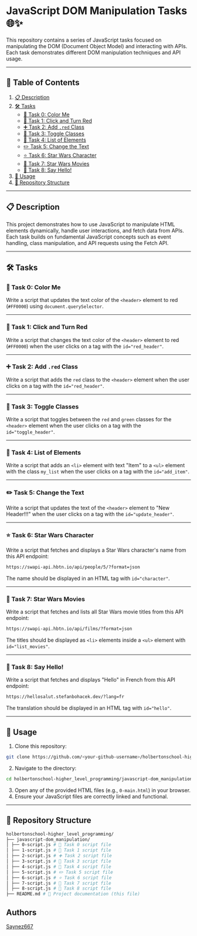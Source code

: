 # JavaScript DOM Manipulation Tasks 🌐✨

This repository contains a series of JavaScript tasks focused on manipulating the DOM (Document Object Model) and interacting with APIs. Each task demonstrates different DOM manipulation techniques and API usage.

---

## 📖 Table of Contents

1. [📋 Description](#-description)
2. [🛠️ Tasks](#️-tasks)
   - [🎨 Task 0: Color Me](#-task-0-color-me)
   - [🔴 Task 1: Click and Turn Red](#-task-1-click-and-turn-red)
   - [➕ Task 2: Add `.red` Class](#-task-2-add-red-class)
   - [🔄 Task 3: Toggle Classes](#-task-3-toggle-classes)
   - [📝 Task 4: List of Elements](#-task-4-list-of-elements)
   - [✏️ Task 5: Change the Text](#️-task-5-change-the-text)
   - [⭐ Task 6: Star Wars Character](#-task-6-star-wars-character)
   - [🎥 Task 7: Star Wars Movies](#-task-7-star-wars-movies)
   - [👋 Task 8: Say Hello!](#-task-8-say-hello)
3. [🚀 Usage](#-usage)
4. [📂 Repository Structure](#-repository-structure)

---

## 📋 Description

This project demonstrates how to use JavaScript to manipulate HTML elements dynamically, handle user interactions, and fetch data from APIs. Each task builds on fundamental JavaScript concepts such as event handling, class manipulation, and API requests using the Fetch API.

---

## 🛠️ Tasks

### 🎨 Task 0: Color Me
Write a script that updates the text color of the `<header>` element to red (`#FF0000`) using `document.querySelector`.

---

### 🔴 Task 1: Click and Turn Red
Write a script that changes the text color of the `<header>` element to red (`#FF0000`) when the user clicks on a tag with the `id="red_header"`.

---

### ➕ Task 2: Add `.red` Class
Write a script that adds the `red` class to the `<header>` element when the user clicks on a tag with the `id="red_header"`.

---

### 🔄 Task 3: Toggle Classes
Write a script that toggles between the `red` and `green` classes for the `<header>` element when the user clicks on a tag with the `id="toggle_header"`.

---

### 📝 Task 4: List of Elements
Write a script that adds an `<li>` element with text "Item" to a `<ul>` element with the class `my_list` when the user clicks on a tag with the `id="add_item"`.

---

### ✏️ Task 5: Change the Text
Write a script that updates the text of the `<header>` element to "New Header!!!" when the user clicks on a tag with the `id="update_header"`.

---

### ⭐ Task 6: Star Wars Character
Write a script that fetches and displays a Star Wars character's name from this API endpoint:
```sh
https://swapi-api.hbtn.io/api/people/5/?format=json
```


The name should be displayed in an HTML tag with `id="character"`.

---

### 🎥 Task 7: Star Wars Movies
Write a script that fetches and lists all Star Wars movie titles from this API endpoint:
```sh
https://swapi-api.hbtn.io/api/films/?format=json
```

The titles should be displayed as `<li>` elements inside a `<ul>` element with `id="list_movies"`.

---

### 👋 Task 8: Say Hello!
Write a script that fetches and displays "Hello" in French from this API endpoint:
```sh
https://hellosalut.stefanbohacek.dev/?lang=fr
```

The translation should be displayed in an HTML tag with `id="hello"`.

---

## 🚀 Usage

1. Clone this repository:
```sh
git clone https://github.com/<your-github-username>/holbertonschool-higher_level_programming.git
```


2. Navigate to the directory:
```sh
cd holbertonschool-higher_level_programming/javascript-dom_manipulation
```

3. Open any of the provided HTML files (e.g., `0-main.html`) in your browser.
4. Ensure your JavaScript files are correctly linked and functional.

---

## 📂 Repository Structure
```sh
holbertonschool-higher_level_programming/
├── javascript-dom_manipulation/
│ ├── 0-script.js # 🎨 Task 0 script file
│ ├── 1-script.js # 🔴 Task 1 script file
│ ├── 2-script.js # ➕ Task 2 script file
│ ├── 3-script.js # 🔄 Task 3 script file
│ ├── 4-script.js # 📝 Task 4 script file
│ ├── 5-script.js # ✏️ Task 5 script file
│ ├── 6-script.js # ⭐ Task 6 script file
│ ├── 7-script.js # 🎥 Task 7 script file
│ ├── 8-script.js # 👋 Task 8 script file
├── README.md # 📖 Project documentation (this file)
```

## Authors
[Saynez667](https://github.com/Saynez667)